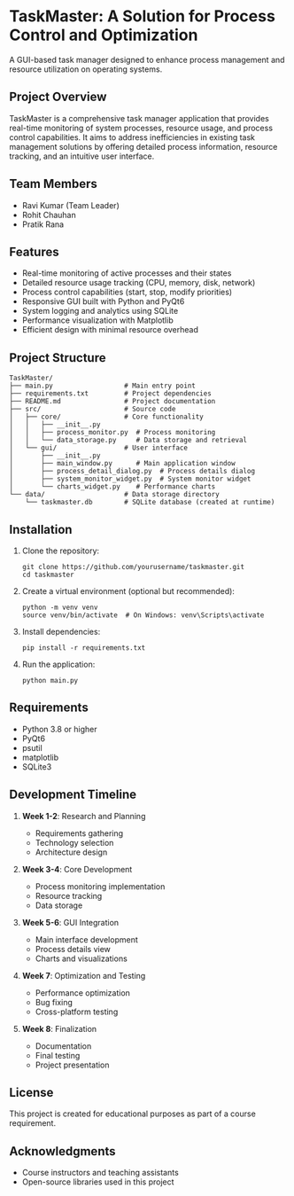 # TaskMaster: A Solution for Process Control and Optimization

A GUI-based task manager designed to enhance process management and resource utilization on operating systems.

## Project Overview

TaskMaster is a comprehensive task manager application that provides real-time monitoring of system processes, resource usage, and process control capabilities. It aims to address inefficiencies in existing task management solutions by offering detailed process information, resource tracking, and an intuitive user interface.

## Team Members

- Ravi Kumar (Team Leader)
- Rohit Chauhan
- Pratik Rana  

## Features

- Real-time monitoring of active processes and their states
- Detailed resource usage tracking (CPU, memory, disk, network)
- Process control capabilities (start, stop, modify priorities)
- Responsive GUI built with Python and PyQt6
- System logging and analytics using SQLite
- Performance visualization with Matplotlib
- Efficient design with minimal resource overhead

## Project Structure

```
TaskMaster/
├── main.py                  # Main entry point
├── requirements.txt         # Project dependencies
├── README.md                # Project documentation
├── src/                     # Source code
│   ├── core/                # Core functionality
│   │   ├── __init__.py
│   │   ├── process_monitor.py  # Process monitoring
│   │   └── data_storage.py     # Data storage and retrieval
│   └── gui/                 # User interface
│       ├── __init__.py
│       ├── main_window.py      # Main application window
│       ├── process_detail_dialog.py  # Process details dialog
│       ├── system_monitor_widget.py  # System monitor widget
│       └── charts_widget.py    # Performance charts
└── data/                    # Data storage directory
    └── taskmaster.db        # SQLite database (created at runtime)
```

## Installation

1. Clone the repository:
   ```
   git clone https://github.com/yourusername/taskmaster.git
   cd taskmaster
   ```

2. Create a virtual environment (optional but recommended):
   ```
   python -m venv venv
   source venv/bin/activate  # On Windows: venv\Scripts\activate
   ```

3. Install dependencies:
   ```
   pip install -r requirements.txt
   ```

4. Run the application:
   ```
   python main.py
   ```

## Requirements

- Python 3.8 or higher
- PyQt6
- psutil
- matplotlib
- SQLite3

## Development Timeline

1. **Week 1-2**: Research and Planning
   - Requirements gathering
   - Technology selection
   - Architecture design

2. **Week 3-4**: Core Development
   - Process monitoring implementation
   - Resource tracking
   - Data storage

3. **Week 5-6**: GUI Integration
   - Main interface development
   - Process details view
   - Charts and visualizations

4. **Week 7**: Optimization and Testing
   - Performance optimization
   - Bug fixing
   - Cross-platform testing

5. **Week 8**: Finalization
   - Documentation
   - Final testing
   - Project presentation

## License

This project is created for educational purposes as part of a course requirement.

## Acknowledgments

- Course instructors and teaching assistants
- Open-source libraries used in this project
